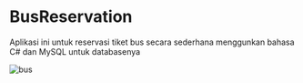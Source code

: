 # BusReservation

Aplikasi ini untuk reservasi tiket bus secara sederhana menggunkan bahasa C# dan MySQL untuk databasenya

![bus](https://github.com/user-attachments/assets/d656c182-9fae-4277-b236-1036a16ee9ec)
